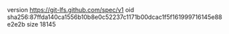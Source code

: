 version https://git-lfs.github.com/spec/v1
oid sha256:87ffda140ca1556b10b8e0c52237c1171b00dcac1f5f161999716145e88e2e2b
size 18145
